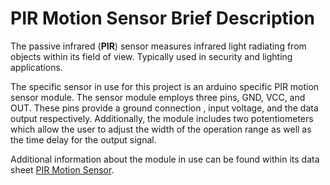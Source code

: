 # PIR Motion Sensor Brief Description

The passive infrared (**PIR**) sensor measures infrared light radiating from objects within its field of view. Typically used in security and lighting applications.

The specific sensor in use for this project is an arduino specific PIR motion sensor module.
The sensor module employs three pins, GND, VCC, and OUT. These pins provide a ground connection
, input voltage, and the data output respectively. Additionally, the module includes two potentiometers
which allow the user to adjust the width of the operation range as well as the time delay for the output signal.

Additional information about the module in use can be found within its data sheet [PIR Motion Sensor](https://www.jaycar.co.nz/arduino-compatible-pir-motion-detector-module/p/XC4444?gclid=CjwKCAjwnZaVBhA6EiwAVVyv9K0IYv1tP7S_kaCKfKs1jRR3DNmrAktTTlTqNHujEH1mPeUIHG6HJhoCkC8QAvD_BwE).

